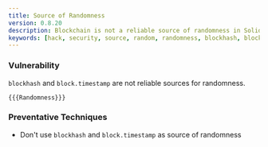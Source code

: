 ```yaml
---
title: Source of Randomness
version: 0.8.20
description: Blockchain is not a reliable source of randomness in Solidity
keywords: [hack, security, source, random, randomness, blockhash, block, timestamp]
---
```


### Vulnerability

`blockhash` and `block.timestamp` are not reliable sources for randomness.

```solidity
{{{Randomness}}}
```

### Preventative Techniques

- Don't use `blockhash` and `block.timestamp` as source of randomness
